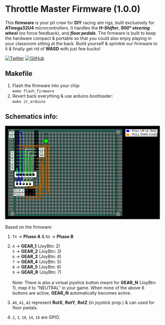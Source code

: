 # Throttle Master Firmware (1.0.0)

This **firmware** is your pit crew for **DIY** racing sim rigs, built exclusively for **ATmega32U4** microcontrollers. It handles the ***H-Shifter***, ***900° steering wheel*** (no force feedback), and ***floor pedals***. The firmware is built to keep the hardware compact & portable so that you could also enjoy playing in your classroom sitting at the back. Build yourself & sprinkle our firmware to it & finally get rid of **WASD** with just few bucks!<br>

<a href='https://twitter.com/OrbitX_Space?t=jEPMn_Dx5wny0qKDew298Q&s=08' target="_blank"><img alt='Twitter' src='https://img.shields.io/badge/OrbitX.Space-100000?style=flat&logo=Twitter&logoColor=white&labelColor=08a4f6&color=2f3136'/></a>
<a href='' target="_blank"><img alt='GitHub' src='https://img.shields.io/badge/GitHub-Passing-100000?style=flat&logo=GitHub&logoColor=white&labelColor=2b3838&color=2aae48'/></a>


## Makefile
1. Flash the firmware into your chip:<br>
     `make flash_firmware`
2. Revert back everything & use arduino bootloader:<br>
     `make it_arduino`

## Schematics info:
![Example_Schematic&Routing](./images/schematic_scaled_down.png)

Based on the firmware:
1. `TX` -> **Phase A** & `RX` -> **Phase B**

2. `4` -> **GEAR_1** (JoyBtn: 2)<br>
   `5` -> **GEAR_2** (JoyBtn: 3)<br>
   `6` -> **GEAR_3** (JoyBtn: 4)<br>
   `7` -> **GEAR_4** (JoyBtn: 5)<br>
   `8` -> **GEAR_5** (JoyBtn: 6)<br>
   `9` -> **GEAR_R** (JoyBtn: 7)<br>
   <br>
   Note: There is also a virtual joystick button meant for **GEAR_N** (JoyBtn: 1), map it to "NEUTRAL" in your game. When none of the above 6 buttons are active, **GEAR_N** automatically becomes active.

3. `A0`, `A1`, `A2` represent **RotX**, **RotY**, **RotZ** (in joystick prop.) & can used for floor pedals.

4. `2`, `3`, `10`, `14`, `16` are GPIO.
